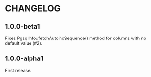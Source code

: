 # CHANGELOG

## 1.0.0-beta1

Fixes PgsqlInfo::fetchAutoincSequence() method for columns with no default value (#2).

## 1.0.0-alpha1

First release.

